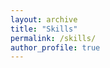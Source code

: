 ```yaml
---
layout: archive
title: "Skills"
permalink: /skills/
author_profile: true
---
```


<style>
$cirle-width: 40vmin;

// You can play with these for a little variation
$shadow-depth: $cirle-width * .125;
$shadow-depth-hover-ratio: 2;
$shadow-blur: $shadow-depth * 0;
$shadow-spread: $shadow-depth * 0;

$y-offset: $shadow-depth * .5;
$x-offset: $y-offset * 1.7320508076; // √3
$y-offset-hover: $y-offset * $shadow-depth-hover-ratio;
$x-offset-hover: $x-offset * $shadow-depth-hover-ratio;

$red:    rgba(255,   0,   0, .45);
$orange: rgba(253, 127,  11, .54);
$yellow: rgba(235, 255,   0, .54);
$green:  rgba( 22, 243,   3, .55);
$blue:   rgba(  0, 133, 255, .53);
$purple: rgba(190,  11, 224, .55);

@keyframes spin {
    0% { transform: rotate(0deg); }
  100% { transform: rotate(360deg); }
}

.circle {
  position: relative;
  width: $cirle-width;
  border-radius: 50%;
  transition: all .3s ease;
  box-shadow:
    inset $x-offset (-$y-offset) $shadow-blur $shadow-spread $red,
    inset (-$x-offset) (-$y-offset) $shadow-blur $shadow-spread $yellow,
    inset 0 $shadow-depth $shadow-blur $shadow-spread $blue,
    inset (-$x-offset) $y-offset $shadow-blur $shadow-spread $green,
    inset $x-offset $y-offset $shadow-blur $shadow-spread $purple,
    inset 0 (-$shadow-depth) $shadow-blur $shadow-spread $orange,
  ;
  animation: spin 120s linear infinite;
  
  &:hover {
    box-shadow:
      inset $x-offset-hover (-$y-offset-hover) $shadow-blur $shadow-spread $red,
      inset (-$x-offset-hover) (-$y-offset-hover) $shadow-blur $shadow-spread $yellow,
      inset 0 ($shadow-depth * $shadow-depth-hover-ratio) $shadow-blur $shadow-spread $blue,
      inset (-$x-offset-hover) $y-offset-hover $shadow-blur $shadow-spread $green,
      inset $x-offset-hover $y-offset-hover $shadow-blur $shadow-spread $purple,
      inset 0 (-$shadow-depth * $shadow-depth-hover-ratio) $shadow-blur $shadow-spread $orange,
    ;
  }
  
  &:before {
    content: "";
    display: block;
    padding-top: 100%;
  }
}
</style>


<div class="circle"></div>
